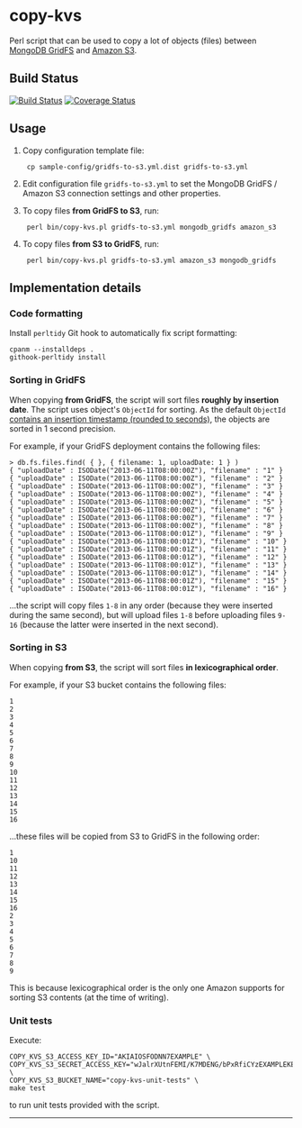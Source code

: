 # copy-kvs

Perl script that can be used to copy a lot of objects (files) between [MongoDB GridFS][gridfs] and [Amazon S3][s3].

## Build Status

[![Build Status](https://travis-ci.org/berkmancenter/copy-kvs.svg?branch=master)](https://travis-ci.org/berkmancenter/copy-kvs) 
[![Coverage Status](https://coveralls.io/repos/berkmancenter/copy-kvs/badge.svg?branch=master)](https://coveralls.io/r/berkmancenter/copy-kvs?branch=master)

## Usage

1. Copy configuration template file:

        cp sample-config/gridfs-to-s3.yml.dist gridfs-to-s3.yml

2. Edit configuration file `gridfs-to-s3.yml` to set the MongoDB GridFS / Amazon S3 connection settings and other properties.
3. To copy files **from GridFS to S3**, run:

        perl bin/copy-kvs.pl gridfs-to-s3.yml mongodb_gridfs amazon_s3

4. To copy files **from S3 to GridFS**, run:

        perl bin/copy-kvs.pl gridfs-to-s3.yml amazon_s3 mongodb_gridfs

## Implementation details

### Code formatting

Install `perltidy` Git hook to automatically fix script formatting:

    cpanm --installdeps .
    githook-perltidy install

### Sorting in GridFS

When copying **from GridFS**, the script will sort files **roughly by insertion date**. The script uses object's `ObjectId` for sorting. As the default `ObjectId` [contains an insertion timestamp (rounded to seconds)][mongodb-objectid], the objects are sorted in 1 second precision.

For example, if your GridFS deployment contains the following files:

    > db.fs.files.find( { }, { filename: 1, uploadDate: 1 } )
    { "uploadDate" : ISODate("2013-06-11T08:00:00Z"), "filename" : "1" }
    { "uploadDate" : ISODate("2013-06-11T08:00:00Z"), "filename" : "2" }
    { "uploadDate" : ISODate("2013-06-11T08:00:00Z"), "filename" : "3" }
    { "uploadDate" : ISODate("2013-06-11T08:00:00Z"), "filename" : "4" }
    { "uploadDate" : ISODate("2013-06-11T08:00:00Z"), "filename" : "5" }
    { "uploadDate" : ISODate("2013-06-11T08:00:00Z"), "filename" : "6" }
    { "uploadDate" : ISODate("2013-06-11T08:00:00Z"), "filename" : "7" }
    { "uploadDate" : ISODate("2013-06-11T08:00:00Z"), "filename" : "8" }
    { "uploadDate" : ISODate("2013-06-11T08:00:01Z"), "filename" : "9" }
    { "uploadDate" : ISODate("2013-06-11T08:00:01Z"), "filename" : "10" }
    { "uploadDate" : ISODate("2013-06-11T08:00:01Z"), "filename" : "11" }
    { "uploadDate" : ISODate("2013-06-11T08:00:01Z"), "filename" : "12" }
    { "uploadDate" : ISODate("2013-06-11T08:00:01Z"), "filename" : "13" }
    { "uploadDate" : ISODate("2013-06-11T08:00:01Z"), "filename" : "14" }
    { "uploadDate" : ISODate("2013-06-11T08:00:01Z"), "filename" : "15" }
    { "uploadDate" : ISODate("2013-06-11T08:00:01Z"), "filename" : "16" }

...the script will copy files `1-8` in any order (because they were inserted during the same second), but will upload files `1-8` before uploading files `9-16` (because the latter were inserted in the next second).


### Sorting in S3

When copying **from S3**, the script will sort files **in lexicographical order**.

For example, if your S3 bucket contains the following files:

    1
    2
    3
    4
    5
    6
    7
    8
    9
    10
    11
    12
    13
    14
    15
    16

...these files will be copied from S3 to GridFS in the following order:

    1
    10
    11
    12
    13
    14
    15
    16
    2
    3
    4
    5
    6
    7
    8
    9

This is because lexicographical order is the only one Amazon supports for sorting S3 contents (at the time of writing).


### Unit tests

Execute:

    COPY_KVS_S3_ACCESS_KEY_ID="AKIAIOSFODNN7EXAMPLE" \
    COPY_KVS_S3_SECRET_ACCESS_KEY="wJalrXUtnFEMI/K7MDENG/bPxRfiCYzEXAMPLEKEY" \
    COPY_KVS_S3_BUCKET_NAME="copy-kvs-unit-tests" \
    make test

to run unit tests provided with the script.


---

[gridfs]: http://docs.mongodb.org/manual/core/gridfs/
[s3]: http://aws.amazon.com/s3/
[mongodb-objectid]: http://docs.mongodb.org/manual/reference/object-id/
